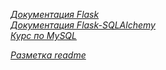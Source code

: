 [_Документация Flask_](https://flask.palletsprojects.com/en/2.0.x) <br>
[_Документация Flask-SQLAlchemy_](https://flask-sqlalchemy.palletsprojects.com/en/2.x/) <br>
[_Курс по MySQL_](https://itproger.com/course/sql) <br>

[_Разметка readme_](http://coddism.com/zametki/razmetka_readmemd_v_github)